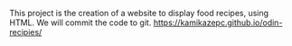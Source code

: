 This project is the creation of a website to display food recipes, using HTML. We will commit the code to git.
https://kamikazepc.github.io/odin-recipies/
